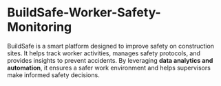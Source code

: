 # BuildSafe-Worker-Safety-Monitoring
BuildSafe is a smart platform designed to improve safety on construction sites. It helps track worker activities, manages safety protocols, and provides insights to prevent accidents. By leveraging **data analytics and automation**, it ensures a safer work environment and helps supervisors make informed safety decisions.
